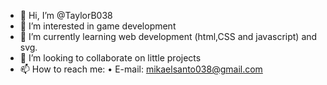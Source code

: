 - 👋 Hi, I’m @TaylorB038
- 👀 I’m interested in game development
- 🌱 I’m currently learning web development (html,CSS and javascript) and svg.
- 💞️ I’m looking to collaborate on little projects
- 📫 How to reach me:
  • E-mail: mikaelsanto038@gmail.com
